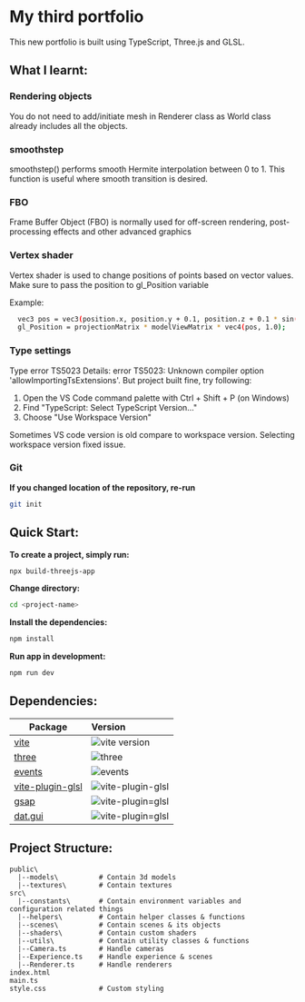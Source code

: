 # My third portfolio

This new portfolio is built using TypeScript, Three.js and GLSL.

## What I learnt:

### Rendering objects

You do not need to add/initiate mesh in Renderer class as World class already includes all the objects.

### smoothstep

smoothstep() performs smooth Hermite interpolation between 0 to 1.
This function is useful where smooth transition is desired.

### FBO

Frame Buffer Object (FBO) is normally used for off-screen rendering, post-processing effects and other advanced graphics

### Vertex shader

Vertex shader is used to change positions of points based on vector values.
Make sure to pass the position to gl_Position variable

Example:

```bash
  vec3 pos = vec3(position.x, position.y + 0.1, position.z + 0.1 * sin(uv.x*20.0) * sin(uv.y*20.0));
  gl_Position = projectionMatrix * modelViewMatrix * vec4(pos, 1.0);
```

### Type settings

Type error TS5023 Details: error TS5023: Unknown compiler option 'allowImportingTsExtensions'. But project built fine, try following:

1. Open the VS Code command palette with Ctrl + Shift + P (on Windows)
2. Find "TypeScript: Select TypeScript Version…"
3. Choose "Use Workspace Version"

Sometimes VS code version is old compare to workspace version. Selecting workspace version fixed issue.

### Git

**If you changed location of the repository, re-run**

```bash
git init
```

## Quick Start:

**To create a project, simply run:**

```bash
npx build-threejs-app
```

**Change directory:**

```bash
cd <project-name>
```

**Install the dependencies:**

```bash
npm install
```

**Run app in development:**

```bash
npm run dev
```

## Dependencies:

| Package                                       | Version                                                                      |
| --------------------------------------------- | :--------------------------------------------------------------------------- |
| [vite](packages/vite)                         | ![vite version](https://img.shields.io/npm/v/vite.svg?label=%20)             |
| [three](packages/three)                       | ![three](https://img.shields.io/npm/v/three?label=%20)                       |
| [events](packages/events)                     | ![events](https://img.shields.io/npm/v/events?label=%20)                     |
| [vite-plugin-glsl](packages/vite-glsl-plugin) | ![vite-plugin-glsl](https://img.shields.io/npm/v/vite-plugin-glsl?label=%20) |
| [gsap](packages/gsap)                         | ![vite-plugin=glsl](https://img.shields.io/npm/v/gsap?label=%20)             |
| [dat.gui](packages/dat.gui)                   | ![vite-plugin=glsl](https://img.shields.io/npm/v/dat.gui?label=%20)          |

## Project Structure:

```
public\
  |--models\          # Contain 3d models
  |--textures\        # Contain textures
src\
  |--constants\       # Contain environment variables and configuration related things
  |--helpers\         # Contain helper classes & functions
  |--scenes\          # Contain scenes & its objects
  |--shaders\         # Contain custom shaders
  |--utils\           # Contain utility classes & functions
  |--Camera.ts        # Handle cameras
  |--Experience.ts    # Handle experience & scenes
  |--Renderer.ts      # Handle renderers
index.html
main.ts
style.css             # Custom styling
```
